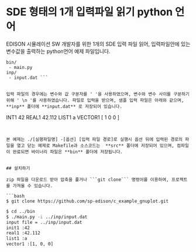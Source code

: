 # SDE 형태의 1개 입력파일 읽기 python 언어

EDISON 시뮬레이션 SW 개발자를 위한 1개의 SDE 입력 파일 읽어, 입력파일안에 있는 변수값을 출력하는 python언어 예제 파일입니다.

```
bin/
 - main.py     
inp/
 - input.dat ```


입력 파일의 경우에는 변수와 값 구분자를 ' '을 사용하였으며, 변수와 변수 사이를 구분하기 위해 ' \n '를 사용하였습니다. 파일로 입력을 받으며, 샘플 입력 파일은 아래와 같으며, **inp** 폴더에 **input.dat** 로 저장되어 있습니다.

```
INT1 42
REAL1 42.112
LIST1 a
VECTOR1 [ 1 0 0 ]
```


본 예제는 ./[실행파일명] -[옵션] [입력 파일 경로]로 실행시 옵션 뒤에 입력된 경로의 파일을 열고 닫는 예제로 Makefile과 소스코드는  **src** 폴더에 저장되어 있으며, 컴파일이 완료되면 바이너리 파일은 **bin** 폴더에 저장됩니다.


## 설치하기

zip 파일을 다운로드 받아 압축을 풀거나 ```git clone``` 명령어를 이용하여, 프로젝트를 가져올 수 있습니다.

```bash
$ git clone https://github.com/sp-edison/c_example_gnuplot.git
```

```bash
$ cd ../bin
$ ./main.py -i ../inp/input.dat
input file = ../inp/input.dat
init1 :42
real1 :42.112
list1 :a
vector1 :[1, 0, 0]
```
